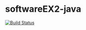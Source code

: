 # softwareEX2-java
[![Build Status](https://travis-ci.org/ytchao0234/softwareEX2-java.svg?branch=main)](https://travis-ci.org/ytchao0234/softwareEX2-java)
